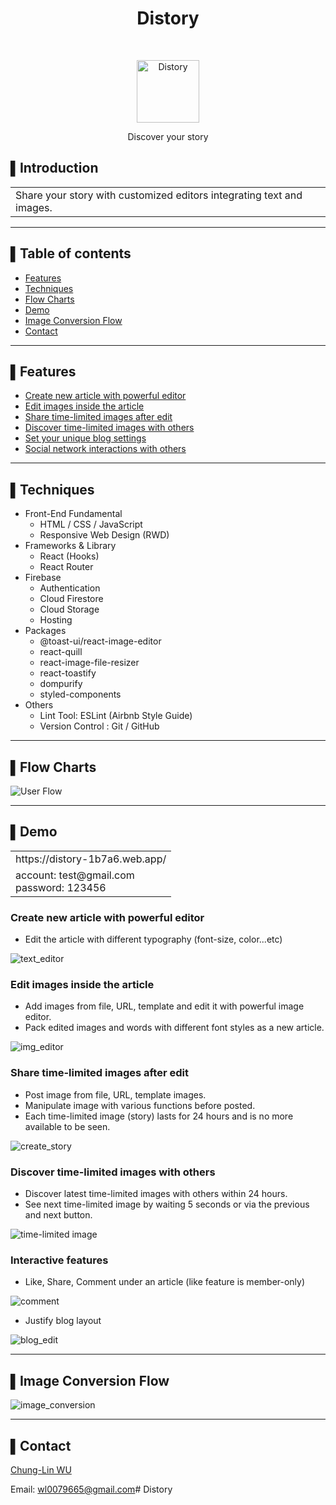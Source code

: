 <h1 align="center"> Distory </h1> <br>

<p align="center">
  <a href="https://distory-1b7a6.web.app/">
    <img alt="Distory" title="Distory" src="readme_img/icon.png" width="100">
  </a>
</p>

<p align="center">
  Discover your story
</p>

## ▌Introduction
<table>
<tr>
<td>
  Share your story with customized editors integrating text and images.
</td>
</tr>
</table>

---


## ▌Table of contents
* [Features](#▌features)
* [Techniques](#▌techniques)
* [Flow Charts](#▌flow-charts)
* [Demo](#▌demo)
* [Image Conversion Flow](#▌image-conversion-flow)
* [Contact](#▌contact)

---

## ▌Features
* [Create new article with powerful editor](#create-new-article-with-powerful-editor)
* [Edit images inside the article](#edit-images-inside-the-article)
* [Share time-limited images after edit](#share-time-limited-images-after-edit)
* [Discover time-limited images with others](#discover-time-limited-images-with-others)
* [Set your unique blog settings](#interactive-features)
* [Social network interactions with others](#interactive-features)

---


## ▌Techniques
+ Front-End Fundamental
  + HTML / CSS / JavaScript
  + Responsive Web Design (RWD)
+ Frameworks & Library
  + React (Hooks)
  + React Router
+ Firebase
  + Authentication
  + Cloud Firestore
  + Cloud Storage
  + Hosting
+ Packages
  + @toast-ui/react-image-editor
  + react-quill
  + react-image-file-resizer
  + react-toastify
  + dompurify
  + styled-components
+ Others
  + Lint Tool: ESLint (Airbnb Style Guide)
  + Version Control : Git / GitHub

--- 

## ▌Flow Charts
![User Flow](/readme_img/user_flow.png "User FLow")

---
## ▌Demo
<table>
<tr>
<td>
  https://distory-1b7a6.web.app/
</td>

</tr>
<tr>
<td>
  account: test@gmail.com
  </br>
  password: 123456
</td>
</tr>
</table>

### Create new article with powerful editor
- Edit the article with different typography (font-size, color...etc)

![text_editor](/readme_img/text_editor.webp "text_editor")

### Edit images inside the article
- Add images from file, URL, template and edit it with powerful image editor.
- Pack edited images and words with different font styles as a new article.

![img_editor](/readme_img/img_editor.webp "img_editor")

### Share time-limited images after edit
- Post image from file, URL, template images.
- Manipulate image with various functions before posted.
- Each time-limited image (story) lasts for 24 hours and is no more available to be seen.

![create_story](/readme_img/create_story.webp "create_story")

### Discover time-limited images with others
- Discover latest time-limited images with others within 24 hours.
- See next time-limited image by waiting 5 seconds or via the previous and next button.

![time-limited image](/readme_img/story.gif "time-limited image")

### Interactive features
- Like, Share, Comment under an article  (like feature is member-only)

![comment](/readme_img/comment.webp "comment")
- Justify blog layout

![blog_edit](/readme_img/blog_edit.png "blog_edit")


---

## ▌Image Conversion Flow
![image_conversion](/readme_img/detail_flow.png "image_conversion")

---

## ▌Contact
[Chung-Lin WU](https://github.com/Chongfong)

Email: wl0079665@gmail.com# Distory